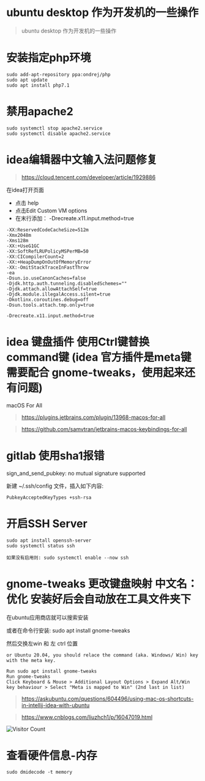 # ubuntu desktop 作为开发机的一些操作
> ubuntu desktop 作为开发机的一些操作

# 安装指定php环境

```
sudo add-apt-repository ppa:ondrej/php
sudo apt update
sudo apt install php7.1
```

# 禁用apache2

```
sudo systemctl stop apache2.service
sudo systemctl disable apache2.service
```

# idea编辑器中文输入法问题修复

> https://cloud.tencent.com/developer/article/1929886

在idea打开页面

- 点击 help
- 点击Edit Custom VM options
- 在末行添加： -Drecreate.x11.input.method=true

```
-XX:ReservedCodeCacheSize=512m
-Xmx2048m
-Xms128m
-XX:+UseG1GC
-XX:SoftRefLRUPolicyMSPerMB=50
-XX:CICompilerCount=2
-XX:+HeapDumpOnOutOfMemoryError
-XX:-OmitStackTraceInFastThrow
-ea
-Dsun.io.useCanonCaches=false
-Djdk.http.auth.tunneling.disabledSchemes=""
-Djdk.attach.allowAttachSelf=true
-Djdk.module.illegalAccess.silent=true
-Dkotlinx.coroutines.debug=off
-Dsun.tools.attach.tmp.only=true

-Drecreate.x11.input.method=true
```

# idea 键盘插件 使用Ctrl键替换command键 (idea 官方插件是meta键 需要配合 gnome-tweaks，使用起来还有问题)

macOS For All

> https://plugins.jetbrains.com/plugin/13968-macos-for-all

> https://github.com/samvtran/jetbrains-macos-keybindings-for-all

# gitlab 使用sha1报错

sign_and_send_pubkey: no mutual signature supported

新建 ~/.ssh/config 文件，插入如下内容:

```
PubkeyAcceptedKeyTypes +ssh-rsa
```

# 开启SSH Server

```
sudo apt install openssh-server
sudo systemctl status ssh

如果没有启用则: sudo systemctl enable --now ssh

```

# gnome-tweaks 更改键盘映射 中文名：优化 安装好后会自动放在工具文件夹下

在ubuntu应用商店就可以搜索安装

或者在命令行安装: sudo apt install gnome-tweaks

然后交换左win 和 左 ctrl 位置

```
or Ubuntu 20.04, you should relace the command (aka. Windows/ Win) key with the meta key.

Run sudo apt install gnome-tweaks
Run gnome-tweaks
Click Keyboard & Mouse > Additional Layout Options > Expand Alt/Win key behaviour > Select "Meta is mapped to Win" (2nd last in list)
```

> https://askubuntu.com/questions/604496/using-mac-os-shortcuts-in-intellij-idea-with-ubuntu

> https://www.cnblogs.com/liuzhch1/p/16047019.html

![Visitor Count](https://profile-counter.glitch.me/liuyibao/count.svg)

# 查看硬件信息-内存

```
sudo dmidecode -t memory
```